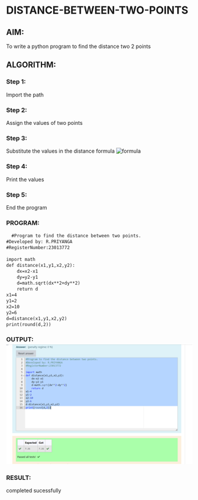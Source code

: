 # DISTANCE-BETWEEN-TWO-POINTS

## AIM:
To write a python program to find the distance two 2 points
## ALGORITHM:
### Step 1: 
Import the path
### Step 2: 
Assign the values of two points
### Step 3:
Substitute the values in the distance formula  ![formula](/formula.JPG)
### Step 4:
Print the values
### Step 5: 
End the program
### PROGRAM:
```
  #Program to find the distance between two points.
#Developed by: R.PRIYANGA
#RegisterNumber:23013772

import math
def distance(x1,y1,x2,y2):
    dx=x2-x1
    dy=y2-y1
    d=math.sqrt(dx**2+dy**2)
    return d
x1=4
y1=2
x2=10
y2=6
d=distance(x1,y1,x2,y2)
print(round(d,2))
```


### OUTPUT:![output](distance_ss.png)


### RESULT:
completed sucessfully
